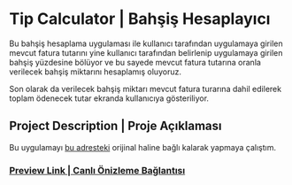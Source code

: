 # Tip Calculator | Bahşiş Hesaplayıcı

Bu bahşiş hesaplama uygulaması ile kullanıcı tarafından uygulamaya girilen mevcut fatura tutarını yine kullanıcı tarafından belirlenip uygulamaya girilen bahşiş yüzdesine bölüyor ve bu sayede mevcut fatura tutarına oranla verilecek bahşiş miktarını hesaplamış oluyoruz. 

Son olarak da verilecek bahşiş miktarı mevcut fatura turarına dahil edilerek toplam ödenecek tutar ekranda kullanıcıya gösteriliyor.

## Project Description | Proje Açıklaması

Bu uygulamayı [bu adresteki](https://www.100jsprojects.com/project/tip-calculator) orijinal haline bağlı kalarak yapmaya çalıştım.

### [Preview Link | Canlı Önizleme Bağlantısı](https://htmlpreview.github.io/?https://github.com/selimbiber/PureJavaScriptProjects/blob/main/TipCalculator/index.html)
